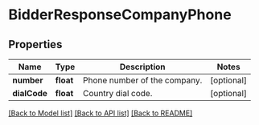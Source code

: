 # BidderResponseCompanyPhone

## Properties
Name | Type | Description | Notes
------------ | ------------- | ------------- | -------------
**number** | **float** | Phone number of the company. | [optional] 
**dialCode** | **float** | Country dial code. | [optional] 

[[Back to Model list]](../README.md#documentation-for-models) [[Back to API list]](../README.md#documentation-for-api-endpoints) [[Back to README]](../README.md)


